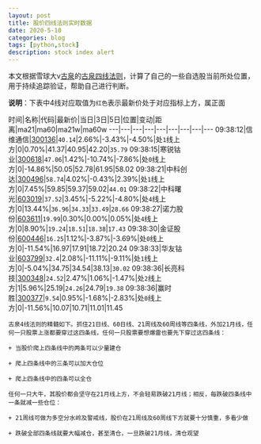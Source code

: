 ```yaml
---
layout: post
title: 股价四线法则实时数据
date: 2020-5-10
categories: blog
tags: [python,stock]
description: stock index alert
---
```



本文根据雪球大v[古泉](https://xueqiu.com/u/7148646888)的[古泉四线法则](https://xueqiu.com/7148646888/130498192)，计算了自己的一些自选股当前所处位置，用于持续追踪验证，帮助自己进行判断。

**说明**：下表中4线对应取值为`红色`表示最新价处于对应指标上方，属正面

时间|名称|代码|最新价|当日|3日|5日|位置|变动|距离|ma21|ma60|ma21w|ma60w
---|---|---|---|---|---|---|---|---
09:38:12|信维通信|[300136](https://xueqiu.com/S/SZ300136)|`40.14`|2.66%|-3.43%|-4.50%|处`1`线上方|0|0.70%|41.37|40.95|42.20|`35.79`
09:38:15|寒锐钴业|[300618](https://xueqiu.com/S/SZ300618)|`47.06`|1.42%|-10.74%|-7.86%|处`0`线上方|0|-14.86%|50.05|52.78|61.95|58.02
09:38:21|中科创达|[300496](https://xueqiu.com/S/SZ300496)|`58.74`|4.02%|-0.43%|2.39%|处`1`线上方|0|7.45%|59.85|59.37|59.02|`44.01`
09:38:22|中科曙光|[603019](https://xueqiu.com/S/SH603019)|`37.52`|3.45%|-5.22%|-4.80%|处`4`线上方|0|13.44%|`36.96`|`34.33`|`33.49`|`28.66`
09:38:27|诺力股份|[603611](https://xueqiu.com/S/SH603611)|`19.99`|0.30%|0.00%|0.05%|处`4`线上方|0|8.90%|`19.24`|`18.51`|`18.38`|`17.43`
09:38:30|金证股份|[600446](https://xueqiu.com/S/SH600446)|`16.25`|1.12%|-3.87%|-3.69%|处`0`线上方|0|-11.54%|16.97|17.91|18.72|20.24
09:38:33|华友钴业|[603799](https://xueqiu.com/S/SH603799)|`32.4`|2.08%|-11.11%|-9.11%|处`1`线上方|0|-5.04%|34.75|34.54|38.13|`30.02`
09:38:36|长亮科技|[300348](https://xueqiu.com/S/SZ300348)|`24.52`|2.47%|1.06%|-1.47%|处`2`线上方|1|5.96%|25.19|`24.26`|24.79|`19.38`
09:38:36|赢时胜|[300377](https://xueqiu.com/S/SZ300377)|`9.54`|0.95%|-1.68%|-2.83%|处`0`线上方|0|-11.56%|10.07|10.71|11.01|11.45

```
古泉4线法则的精髓如下。抓住21日线、60日线、21周线及60周线等四条线，外加21月线，任何一只股票上涨都要穿过这四条线，任何一只股票要想爆雷也要先下穿过这四条线：

+ 当股价爬上四条线中的两条可以少量建仓

+ 爬上四条线中的三条可以加大仓位

+ 爬上四条线中的四条可以全仓

任何一只大牛，其股价都会坚守在21月线上方，不会轻易跌破21月线；相反，每跌破四条线中一条就减一些仓位：

+ 21周线可做为多空分水岭及警戒线，股价在21周线及60周线下方就要十分慎重，多看少做

+ 跌破全部四条线就要大幅减仓，甚至清仓，一旦跌破21月线，清仓观望
```